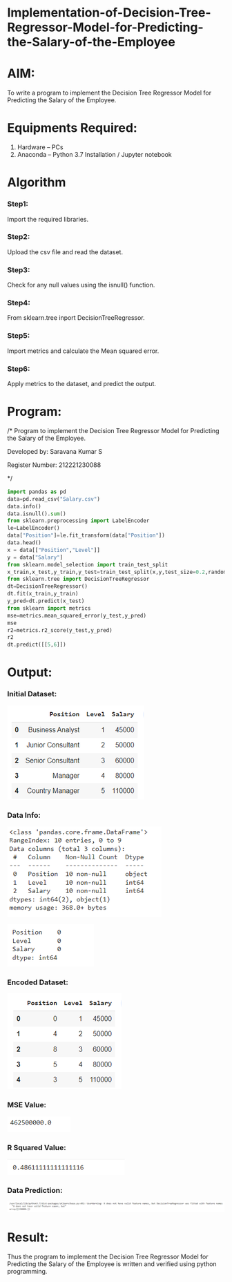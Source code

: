 # Implementation-of-Decision-Tree-Regressor-Model-for-Predicting-the-Salary-of-the-Employee

# AIM:
To write a program to implement the Decision Tree Regressor Model for Predicting the Salary of the Employee.

# Equipments Required:
1. Hardware – PCs
2. Anaconda – Python 3.7 Installation / Jupyter notebook

# Algorithm
### Step1:
Import the required libraries.
### Step2:
Upload the csv file and read the dataset.
### Step3: 
Check for any null values using the isnull() function.
### Step4:
From sklearn.tree inport DecisionTreeRegressor.
### Step5: 
Import metrics and calculate the Mean squared error.
### Step6: 
Apply metrics to the dataset, and predict the output.

# Program:

/*
Program to implement the Decision Tree Regressor Model for Predicting the Salary of the Employee.

Developed by: Saravana Kumar S

Register Number: 212221230088

*/
```python
import pandas as pd
data=pd.read_csv("Salary.csv")
data.info()
data.isnull().sum()
from sklearn.preprocessing import LabelEncoder
le=LabelEncoder()
data["Position"]=le.fit_transform(data["Position"])
data.head()
x = data[["Position","Level"]]
y = data["Salary"]
from sklearn.model_selection import train_test_split
x_train,x_test,y_train,y_test=train_test_split(x,y,test_size=0.2,random_state=2)
from sklearn.tree import DecisionTreeRegressor
dt=DecisionTreeRegressor()
dt.fit(x_train,y_train)
y_pred=dt.predict(x_test)
from sklearn import metrics
mse=metrics.mean_squared_error(y_test,y_pred)
mse
r2=metrics.r2_score(y_test,y_pred)
r2
dt.predict([[5,6]])
```

# Output:
### Initial Dataset:
![](./o1.png)
### Data Info:
![](./o2.png)

![](./o3.png)
### Encoded Dataset:
![](./o4.png)
### MSE Value:
![](./o5.png)
### R Squared Value:
![](./o6.png)
### Data Prediction:
![](./o7.png)


# Result:
Thus the program to implement the Decision Tree Regressor Model for Predicting the Salary of the Employee is written and verified using python programming.
